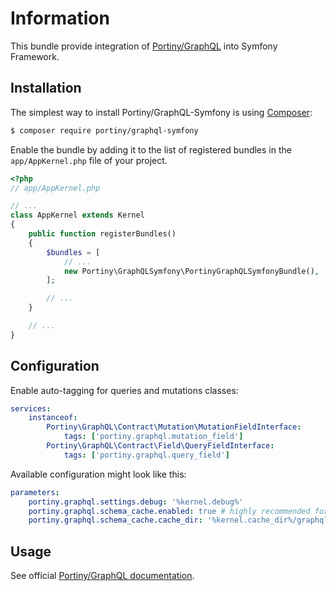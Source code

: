 # Information

This bundle provide integration of [Portiny/GraphQL](https://github.com/portiny/graphql/) into Symfony Framework.


## Installation

The simplest way to install Portiny/GraphQL-Symfony is using  [Composer](http://getcomposer.org/):

```sh
$ composer require portiny/graphql-symfony
```

Enable the bundle by adding it to the list of registered bundles in the `app/AppKernel.php` file of your project.

```php
<?php
// app/AppKernel.php

// ...
class AppKernel extends Kernel
{
    public function registerBundles()
    {
        $bundles = [
            // ...
            new Portiny\GraphQLSymfony\PortinyGraphQLSymfonyBundle(),
        ];

        // ...
    }

    // ...
}
```

## Configuration

Enable auto-tagging for queries and mutations classes:

```yaml
services:
    instanceof:
        Portiny\GraphQL\Contract\Mutation\MutationFieldInterface:
            tags: ['portiny.graphql.mutation_field']
        Portiny\GraphQL\Contract\Field\QueryFieldInterface:
            tags: ['portiny.graphql.query_field']
```

Available configuration might look like this:

```yml
parameters:
    portiny.graphql.settings.debug: '%kernel.debug%'
    portiny.graphql.schema_cache.enabled: true # highly recommended for the production environment
    portiny.graphql.schema_cache.cache_dir: '%kernel.cache_dir%/graphql'
```


## Usage

See official [Portiny/GraphQL documentation](https://github.com/portiny/graphql/blob/master/docs/en/index.md#usage).
